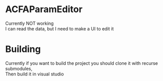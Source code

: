 # ACFAParamEditor
Currently NOT working  
I can read the data, but I need to make a UI to edit it  

# Building
Currently if you want to build the project you should clone it with recurse submodules,  
Then build it in visual studio  
